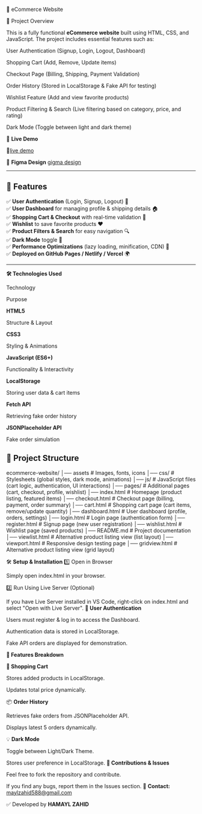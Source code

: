 🌟 eCommerce Website

📌 Project Overview

This is a fully functional **eCommerce website** built using HTML, CSS, and JavaScript. The project includes essential features such as:

User Authentication (Signup, Login, Logout, Dashboard)

Shopping Cart (Add, Remove, Update items)

Checkout Page (Billing, Shipping, Payment Validation)

Order History (Stored in LocalStorage & Fake API for testing)

Wishlist Feature (Add and view favorite products)

Product Filtering & Search (Live filtering based on category, price, and rating)

Dark Mode (Toggle between light and dark theme)



🚀 **Live Demo**
 
🔗[live demo]( https://hamayl001.github.io/-ecommerce-frontend-design/)

🎨 **Figma Design**
 [gigma design](https://www.figma.com/community/file/1339568644170883306/ecommerce-web-design )

---

## 🎯 **Features**  

✅ **User Authentication** (Login, Signup, Logout) 🔐  
✅ **User Dashboard** for managing profile & shipping details 🏠  
✅ **Shopping Cart & Checkout** with real-time validation 🛒  
✅ **Wishlist** to save favorite products ❤️  
✅ **Product Filters & Search** for easy navigation 🔍  
✅ **Dark Mode** toggle 🌙  
✅ **Performance Optimizations** (lazy loading, minification, CDN) 🚀  
✅ **Deployed on GitHub Pages / Netlify / Vercel** 🌍  

---
**🛠 Technologies Used**

Technology

Purpose

**HTML5**

Structure & Layout

**CSS3**

Styling & Animations

**JavaScript (ES6+)**

Functionality & Interactivity

**LocalStorage**

Storing user data & cart items

**Fetch API**

Retrieving fake order history

**JSONPlaceholder API**

Fake order simulation

## 📂 **Project Structure**  
ecommerce-website/
│── assets               # Images, fonts, icons
│── css/                  # Stylesheets (global styles, dark mode, animations)
│── js/                   # JavaScript files (cart logic, authentication, UI interactions)
│── pages/                # Additional pages (cart, checkout, profile, wishlist)
│── index.html            # Homepage (product listing, featured items)
│── checkout.html         # Checkout page (billing, payment, order summary)
│── cart.html             # Shopping cart page (cart items, remove/update quantity)
│── dashboard.html        # User dashboard (profile, orders, settings)
│── login.html            # Login page (authentication form)
│── register.html         # Signup page (new user registration)
│── wishlist.html         # Wishlist page (saved products)
│── README.md             # Project documentation
│── viewlist.html         # Alternative product listing view (list layout)
│── viewport.html         # Responsive design testing page
│── gridview.html         # Alternative product listing view (grid layout)

🛠 **Setup & Installation**
1️⃣  Open in Browser

Simply open index.html in your browser.

2️⃣ Run Using Live Server (Optional)

If you have Live Server installed in VS Code, right-click on index.html and select "Open with Live Server".
**🔑 User Authentication**

Users must register & log in to access the Dashboard.

Authentication data is stored in LocalStorage.

Fake API orders are displayed for demonstration.

**📜 Features Breakdown**

**🛒 Shopping Cart**

Stores added products in LocalStorage.

Updates total price dynamically.

📦 **Order History**

Retrieves fake orders from JSONPlaceholder API.

Displays latest 5 orders dynamically.

💡 **Dark Mode**

Toggle between Light/Dark Theme.

Stores user preference in LocalStorage.
**📢 Contributions & Issues**

Feel free to fork the repository and contribute.

If you find any bugs, report them in the Issues section.
📩 **Contact:** maylzahid588@gmail.com

✅ Developed by **HAMAYL ZAHID**
